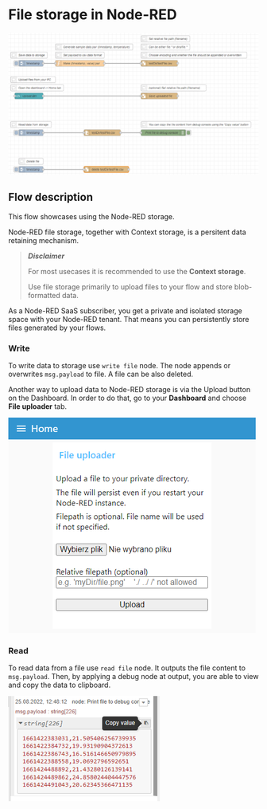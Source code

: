 # File storage in Node-RED
![the flow view](https://github.com/DatavenueLiveObjects/Node-RED-FAQ-examples/blob/master/Flows/write_read_storage/img/img1.png?raw=true)
## Flow description

This flow showcases using the Node-RED storage.

Node-RED file storage, together with Context storage, is a persitent data retaining mechanism.

> ***Disclaimer***
>
>For most usecases it is recommended to use the **Context storage**.
>
>Use file storage primarily to upload files to your flow and store blob-formatted data.

As a Node-RED SaaS subscriber, you get a private and isolated storage space with your Node-RED tenant. That means you can persistently store files generated by your flows.

### Write
To write data to storage use `write file` node. The node appends or overwrites `msg.payload` to file. A file can be also deleted.

Another way to upload data to Node-RED storage is via the Upload button on the Dashboard. In order to do that, go to your **Dashboard** and choose **File uploader** tab.

![upload files](https://github.com/DatavenueLiveObjects/Node-RED-FAQ-examples/blob/master/Flows/write_read_storage/img/img3.png?raw=true)

### Read
To read data from a file use `read file` node. It outputs the file content to `msg.payload`. Then, by applying a debug node at output, you are able to view and copy the data to clipboard.

![copy data](https://github.com/DatavenueLiveObjects/Node-RED-FAQ-examples/blob/master/Flows/write_read_storage/img/img2.png?raw=true)
